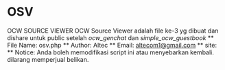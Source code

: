 # OSV
OCW SOURCE VIEWER
OCW Source Viewer adalah file ke-3 yg dibuat dan dishare untuk public setelah *ocw_genchat* dan *simple_ocw_guestbook*
**
File Name: osv.php
**
Author: Altec
**
Email: altecom1@gmail.com
**
site: 
**
Notice: Anda boleh memodifikasi script ini atau menyebarkan kembali. dilarang memperjual belikan.
